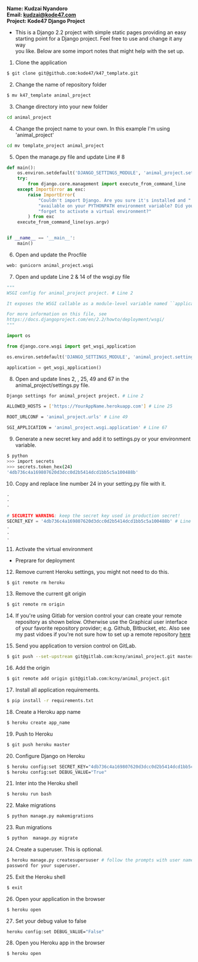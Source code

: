 **Name: Kudzai Nyandoro**  
**Email: kudzai@kode47.com**  
**Project: Kode47 Django Project**  

- This is a Django 2.2 project with simple static pages providing an easy  
  starting point for a Django project. Feel free to use and change it any way  
  you like. Below are some import notes that might help with the set up.  
  
1. Clone the application 

```bash
$ git clone git@github.com:kode47/k47_template.git
```

2. Change the name of repository folder

```bash
$ mv k47_template animal_project
```

3. Change directory into your new folder
 
```bash
cd animal_project
```

4. Change the project name to your own.  In this example I'm using 'animal_project'

```bash
cd mv template_project animal_project
```

5. Open the manage.py file and update Line # 8

```python
def main():
    os.environ.setdefault('DJANGO_SETTINGS_MODULE', 'animal_project.settings') # Line 8
    try:
        from django.core.management import execute_from_command_line
    except ImportError as exc:
        raise ImportError(
            "Couldn't import Django. Are you sure it's installed and "
            "available on your PYTHONPATH environment variable? Did you "
            "forget to activate a virtual environment?"
        ) from exc
    execute_from_command_line(sys.argv)


if __name__ == '__main__':
    main()
```
 
6. Open and update the Procfile

```bash
web: gunicorn animal_project.wsgi
```


7. Open and update Line 2 & 14 of the wsgi.py file

```python
"""
WSGI config for animal_project project. # Line 2

It exposes the WSGI callable as a module-level variable named ``application``.

For more information on this file, see
https://docs.djangoproject.com/en/2.2/howto/deployment/wsgi/
"""

import os

from django.core.wsgi import get_wsgi_application

os.environ.setdefault('DJANGO_SETTINGS_MODULE', 'animal_project.settings') # Line 14

application = get_wsgi_application()

```

8. Open and update lines 2, , 25, 49 and 67 in the animal_project/settings.py file.

```bash
Django settings for animal_project project. # Line 2

ALLOWED_HOSTS = ['https://YourAppName.herokuapp.com'] # Line 25

ROOT_URLCONF = 'animal_project.urls' # Line 49

SGI_APPLICATION = 'animal_project.wsgi.application' # Line 67
```

9. Generate a new secret key and add it to settings.py or your environment variable.

```bash
$ python
>>> import secrets
>>> secrets.token_hex(24)
'4db736c4a169807620d3dcc0d2b5414dcd1bb5c5a100488b'
```

10. Copy and replace line number 24 in your setting.py file with it.

```python
.
.
.

# SECURITY WARNING: keep the secret key used in production secret!
SECRET_KEY = '4db736c4a169807620d3dcc0d2b5414dcd1bb5c5a100488b' # Line 24
.
.
.
```


11. Activate the virtual environment
 
-  Preprare for deployment


12. Remove current Heroku settings, you might not need to do this.

```bash
$ git remote rm heroku
```

13. Remove the current git origin

```bash
$ git remote rm origin
```

14.  If you're using Gitlab for version control your can create your remote
  repository as shown below. Otherwise use the Graphical user interface of your
  favorite repository provider; e.g. Github, Bitbucket, etc.  Also see my past
  vidoes if you're not sure how to set up a remote repository [here](https://kode47.com)


15. Send you application to version control on GitLab.
 
```bash
$ git push --set-upstream git@gitlab.com:kcny/animal_project.git master
```

16. Add the origin

```bash
$ git remote add origin git@gitlab.com:kcny/animal_project.git
```

17. Install all application requirements.

```bash
$ pip install -r requirements.txt
```

18. Create a Heroku app name

```bash
$ heroku create app_name
```

19. Push to Heroku
```bash
$ git push heroku master
```

20. Configure Django on Heroku

```bash
$ heroku config:set SECRET_KEY="4db736c4a169807620d3dcc0d2b5414dcd1bb5c5a100488b"
$ heroku config:set DEBUG_VALUE="True"
```
 
21. Inter into the Heroku shell

```bash
$ heroku run bash
```

22. Make migrations
```bash
$ python manage.py makemigrations
```

23. Run migrations

```bash
$ python  manage.py migrate
````

24. Create a superuser. This is optional.

```bash
$ heroku manage.py createsupersuser # follow the prompts with user name and
password for your superuser.
```


25. Exit the Heroku shell

```bash
$ exit
```

26. Open your application in the browser

```bash
$ heroku open
```

27. Set your debug value to false

```bash
heroku config:set DEBUG_VALUE="False"
```

28. Open you Heroku app in the browser

```bash
$ heroku open
```


